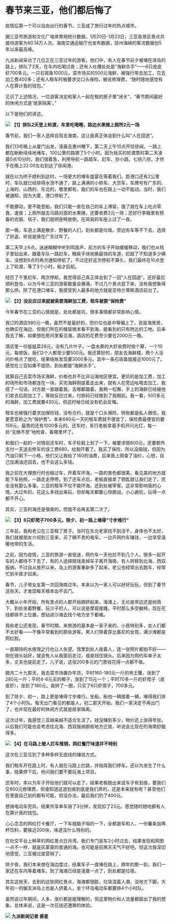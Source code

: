 # 春节来三亚，他们都后悔了

疫情后第一个可以自由出行的春节，三亚成了旅行过年的热点城市。

据三亚市旅游和文化广电体育局统计数据，1月20日-1月23日，三亚各景区景点共接待游客为60.14万人次。海南交通运输厅也发布数据，琼州海峡的客流数据创5年以来最高峰。

九派新闻采访了几位正在三亚过年的游客。他们中，有人在春节前夕被堵在进岛的路上，排队了2天，在车内吃喝过夜；还有人吐槽处处是“海鲜杀手”——6只皮皮虾700多元，一只石斑鱼1000元，菜市场买的500元海鲜，被强行带去加工，花去加工费400多；还有人租车时被要求交口头保险、被讹修理费，“随时随地感觉有人在算计我的钱包。”

见识了上述情况，一位游客决定和家人一起在租的房子里“闭关”，“春节期间最好的休闲方式是‘居家隔离’。”

以下是他们的讲述。

![](https://inews.gtimg.com/newsapp_bt/0/15628174768/1000)
**【1】排队2天登上轮渡，车里吃喝睡，路边水果摊上厕所2元一场**

春节前，我们一家人选择自驾去海南，这让我真正体会到什么叫“人在囧途”。

我们13号晚上从厦门出发，凌晨去惠州睡下，第二天上午10点开往徐闻，一路上都在断断续续地堵车，100公里的路挪了5个小时。因为我买的轮渡票时第二天凌晨0点10分的，我们很着急，利用导航一路超车、赶车、抄小路，七拐八拐，才终于在晚上22:00左右到达了徐闻港。

就在以为终于顺利到达时，一场更大的堵车盛宴在等着我们。距港口还有2公里时，车队就已经排得水泄不通了，路上满满的小轿车、大货车，车牌号有广东的、上海的、山西的、东北的，哪里都有，我们的车也在路上一动不能动。当时，我们被通知，因为大雾，港口停航了。

不能挪动，更不能登船，我们只能一直在自己的车上滞留，饿了就在车上吃点零食、速食；上厕所就去马路对面的水果摊，还要收费2元一场；还好行李箱里有预备的衣服、毯子，我们就把座椅放倒，在简易的车座上过了一夜。

那一晚，车道上满是散步、野餐的人们，到处都是垃圾。旁边有车等不下去，选择了折返，听说是换在广东过年了。

第二天早上6点，迷迷糊糊中听到鸣笛声，前方的车子开始缓缓移动，我们也从毯子里钻出来，跟着车队一路赶车，眼疾手快地换最快的车道，赶超了不知道多少辆车。没想到9点时再次通知停航了，不过还好这次停航不算久，我们最终在10点登上了轮渡，等了3个小时，船才启航。

经历了千里赶车、两次停航，我觉得自己真正体会到了一回“人在囧途”。还好最后顺利登岛，以为今年三亚的游客数量会爆满，不过几个景点逛下来，没有我想象得那么挤。除了在港口堵车，我感受到人最多的地方就是亚特兰蒂斯酒店前台了。

![](https://inews.gtimg.com/newsapp_bt/0/15628174769/1000)
**【2】没反应过来就被索要海鲜加工费，租车被要“保险费”**

今年春节在三亚的心情就是，处处都是坑，很多事情都非常影响心情。

我订的酒店980元一晚，虽然不是最好的，但价位也是中等偏上了。说是海景房，也确实在海边，但我们所在的楼层根本看不到海，能看到的只有附近的工地。后来我去了解，如果想在房间里看见海，酒店的花费至少要在2000元一晚。

酒店里一份娃娃菜28元，没有几片叶子。一盘水煮的大虾收费时按个算，一个10元，每顿饭，我们2个人都至少要500元。我还算好的，朋友去海鲜楼，两个人没问价格点了就吃，结果结账发现要3000多元，其中一条石斑鱼就接近1000元了。感觉在三亚如果不提防，到处都是“海鲜杀手”。

就算自己去菜市场买海鲜，价格也并不比非沿海地区便宜。更坑的是加工费，加工的场所和市场都连在一块，买完海鲜刚提着走出来，就有人在旁边吆喝去加工，我搭了一句话，对方就一直跟着我，去哪都跟着。我稍一松懈，手上的海鲜已经被他们拿去后厨加工了，等刚反应过来，付款码已经推到了我眼前。我一看，500多元的海鲜，加工费就要430元，但这时候已经没有机会反悔。

租车也被强行要求加保险钱，没有合约，就是个口头保险，转账都是私人微信，我更愿意称之为“保护费”。本来680元一天的租车费就不便宜了，保险费最便宜的要158元，最贵的还有1000多元的。还车时，车行老板拿着手机开闪光灯，每一处“无微不至”地检查，看哪里坏了。

和我们一起的一对情侣还车时，车子轮毂上划了一下，被要求赔800元，还要额外支付一天送去修车的误工费680，给我吓着了。我买了保险，所以没赔钱，但因为汽油只剩下一小格，他们又让我给了160的油费，后来我上网查了油价，心想，自己加满油还回去，也不会这么多钱。

我之前在大理旅行时也租过车，开着车环海，一路的景色都很美，看见美的地方就能下车拍照，一路走走停停。到了还车点后，老板直接拿了钥匙就让我们走了，完全没有那么多事。三亚的租车不仅不能环海，还到处被宰客。这非常影响我的心情，大过年的，花这么多钱出来玩，但却每天都要心惊胆战，小心避坑，玩得一点都不开心。

其实，三亚的海还是很美的。但我不会再去第二次了。

![](https://inews.gtimg.com/newsapp_bt/0/15628174770/1000)
**【3】6只虾爬子700多元，除夕、初一路上堵得“寸步难行”**

三年前，我和老公在三亚租了房子。当时在东北老家找不到活干，身体也不太好，我们就被朋友介绍到三亚来，买了辆不贵的电车，一边开网约车赚钱，一边享受温暖地带的生活。

之前，因为疫情，三亚的旅游一直低迷，网约车一天也拉不到几个人。很多一起开车的人都待不下去了，有的人选择赔钱卖掉车子离开海南，有人转移到北海、西双版纳。不过自从放开以来，岛上的游客重新多了起来，老公也经常出去跑车，经常忙到半夜才回来。

春节，儿子带女友第一次回海南过年。本来以为一家人可以好好玩玩，但到了春节这些天，才发现每天根本出不去门。

大概从小年开始，所有景点的人都开始拥挤起来，海滩上，无论是岸边还是树荫下，到处坐着野餐、玩沙子的人，可以说是摩肩接踵。平时那么多空躺椅，现在花钱都排不上位置，想钻进沙滩去找个地方坐下都难。

我和老公还发现，春节时期，来旅游的基本是一家子来的，小孩特别多，女人们都不太好看——不像平常看到的那些游客，男人们带着穿比基尼的女孩，满沙滩都是网红脸。

一直期待的水族馆之行也让人失望。馆里到处人挨着人，连一张照片都拍不好——刚在镜头站好，就会有人从我面前走过，或是挡住镜头。后来因为网约车单子太多，丈夫也提前走了。儿子说，这张200多元的门票钱花得一点都不值。

腊月二十九那天，我去菜市场置办年货，平时160-180元一斤的帝王蟹，涨到了280元一斤；平时4-6元买的椰子，涨到了15元一个；平时70多一斤的虾爬子（皮皮虾），涨到了180元。我转了一圈，只买了6只虾爬子，700多元。

到了除夕、初一，路上更是堵得寸步难行。坐船，船也一辆接着一辆，堵得我们排了4个小时队。每天出门看见的都是人，初二那天开始，我们一家决定不再出门了，也许现在最好的休闲方式就是居家隔离。

这次过年，我感觉三亚越来越不适合生活了。钱没赚到多少，物价还上涨得夸张，以后我们可能也会考虑往北海、西双版纳那些地方迁居，听说会比现在的海南舒服得多。

![](https://inews.gtimg.com/newsapp_bt/0/15628174772/1000)
**【4】在马路上被人拦车推销，网红餐厅味道并不特别**

这次在三亚见到了多种多样无底线的赚钱方式。

我们租车开在路上时，有人就在马路上拦路，并指挥我们停车。还以为发生了什么事，结果停下后，他问我们要不要玩海上项目。

还车时，本以为车子开给他们就可以走了，结果老板跑出来说车子有划痕，要我们交800元修理费，但谁知道这道划痕到底是我们弄的，还是本来就有呢？甚至他们在里面自己划的都有可能，但没办法，最后我们扔了400元。

想骑电动车兜风，结果共享单车骑了3分钟，发现扣了23元。感觉随时随地都有人在算计我的钱包。

心心念念的网红打卡餐厅，一下车就脑子嗡的一下，全都是车和人，一份薯条加两杯饮料，要接近200块，味道没什么特别的。

在社交平台上种草的网红景点日月湾，我们专门驱车2小时过去，结果发现和网图一点不一样，就是灰蒙蒙的普通的海。也可能是前两天天气不好吧。但这次我深切地感觉，三亚被过度营销了。

除夕夜，我们本来想在海边度过，结果车子一直堵在路上，跨年的那一刻，我们一家还在车内等着堵车。到了海滩已经是凌晨一点了，到处都是垃圾。

其实这些天，去到的这些网红景点，海滩都很脏，垃圾混着人潮，没地方下脚。大年初一的蜈支洲岛上也是人挤着人，坐个环岛电动车都要排4个小时队。

虽然说过年期间，人多、涨价都是能理解的，但这里物价和人流量都超出了我的想象。总体来说，这是一次花钱还遭罪的体验。

![](https://inews.gtimg.com/newsapp_bt/0/15628174774/1000)
**九派新闻记者 裘星**

